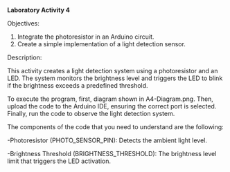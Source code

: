 **Laboratory Activity 4**

Objectives:
1. Integrate the photoresistor in an Arduino circuit.
2. Create a simple implementation of a light detection sensor.

Description:

This activity creates a light detection system using a photoresistor and an LED. The system monitors the brightness level and triggers the LED to blink if the brightness exceeds a predefined threshold.

To execute the program, first, diagram shown in A4-Diagram.png. Then, upload the code to the Arduino IDE, ensuring the correct port is selected. Finally, run the code to observe the light detection system.

The components of the code that you need to understand are the following:

-Photoresistor (PHOTO_SENSOR_PIN): Detects the ambient light level.

-Brightness Threshold (BRIGHTNESS_THRESHOLD): The brightness level limit that triggers the LED activation.
